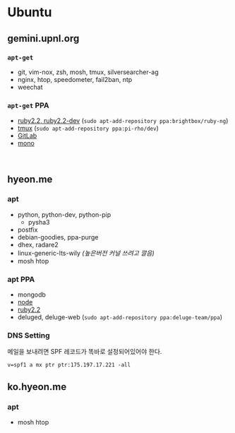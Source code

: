 Ubuntu
========

gemini.upnl.org
--------
### `apt-get`
- git, vim-nox, zsh, mosh, tmux, silversearcher-ag
- nginx, htop, speedometer, fail2ban, ntp
- weechat

### `apt-get` PPA
- [ruby2.2, ruby2.2-dev](https://www.brightbox.com/docs/ruby/ubuntu/) (`sudo apt-add-repository ppa:brightbox/ruby-ng`)
- [tmux](https://launchpad.net/~pi-rho/+archive/ubuntu/dev) (`sudo apt-add-repository ppa:pi-rho/dev`)
- [GitLab](https://about.gitlab.com/downloads/#ubuntu1404)
- [mono](http://www.mono-project.com/docs/getting-started/install/linux/)

<br>

hyeon.me
--------
### apt
- python, python-dev, python-pip
    * pysha3
- postfix
- debian-goodies, ppa-purge
- dhex, radare2
- linux-generic-lts-wily *(높은버전 커널 쓰려고 깔음)*
- mosh htop

### apt PPA
- mongodb
- [node](https://github.com/joyent/node/wiki/Installing-Node.js-via-package-manager#debian-and-ubuntu-based-linux-distributions)
- [ruby2.2](https://www.brightbox.com/blog/2015/01/05/ruby-2-2-0-packages-for-ubuntu/)
- deluged, deluge-web (`sudo apt-add-repository ppa:deluge-team/ppa`)

### DNS Setting
메일을 보내려면 SPF 레코드가 똑바로 설정되어있어야 한다.

    v=spf1 a mx ptr ptr:175.197.17.221 -all

ko.hyeon.me
--------
### apt
- mosh htop

